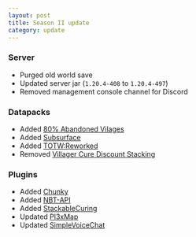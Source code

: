 ```yaml
---
layout: post
title: Season II update
category: update
---
```


### Server
* Purged old world save  
* Updated server jar (`1.20.4-408` to `1.20.4-497`)  
* Removed management console channel for Discord  

### Datapacks
* Added [80% Abandoned Vilages](https://modrinth.com/datapack/abandoned-villages)  
* Added [Subsurface](https://modrinth.com/datapack/subsurface)  
* Added [TOTW:Reworked](https://modrinth.com/datapack/towers-of-the-wild-reworked)  
* Removed [Villager Cure Discount Stacking](https://modrinth.com/datapack/villager-cure-discount-stacking)  

### Plugins
* Added [Chunky](https://modrinth.com/plugin/chunky)  
* Added [NBT-API](https://modrinth.com/plugin/nbtapi)  
* Added [StackableCuring](https://modrinth.com/plugin/stackablecuring)  
* Updated [Pl3xMap](https://modrinth.com/plugin/pl3xmap)  
* Updated [SimpleVoiceChat](https://modrinth.com/plugin/simple-voice-chat)  
